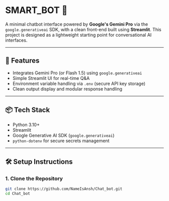 # SMART_BOT 🤖

A minimal chatbot interface powered by **Google's Gemini Pro** via the `google.generativeai` SDK, with a clean front-end built using **Streamlit**. This project is designed as a lightweight starting point for conversational AI interfaces.

---

## 🚀 Features

- Integrates Gemini Pro (or Flash 1.5) using `google.generativeai`
- Simple Streamlit UI for real-time Q&A
- Environment variable handling via `.env` (secure API key storage)
- Clean output display and modular response handling

---

## 📦 Tech Stack

- Python 3.10+
- Streamlit
- Google Generative AI SDK (`google.generativeai`)
- `python-dotenv` for secure secrets management

---

## 🛠️ Setup Instructions

### 1. Clone the Repository

```bash
git clone https://github.com/NameIsAnsh/Chat_bot.git
cd Chat_bot
